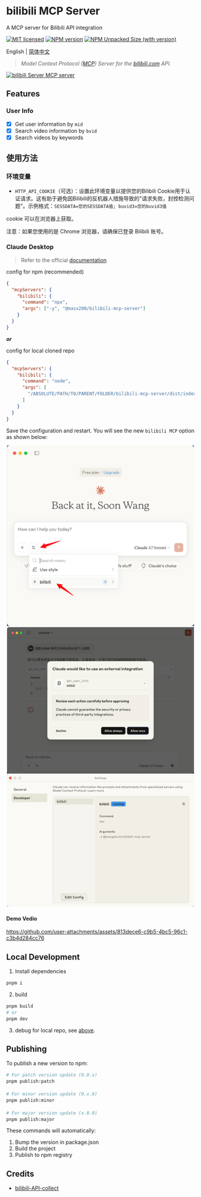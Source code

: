 # bilibili MCP Server

A MCP server for Bilibili API integration

[![MIT licensed][badge-license]][url-license]
[![NPM version][badge-npm-version]][url-npm]
[![NPM Unpacked Size (with version)](https://img.shields.io/npm/unpacked-size/rolldown/latest?label=npm)][url-npm]

English | [简体中文](./README.zh-CN.md)

> _Model Context Protocol ([MCP](https://modelcontextprotocol.io/introduction))
> Server for the [bilibili.com](https://www.bilibili.com) API._

<a href="https://glama.ai/mcp/servers/@masx200/bilibili-mcp-server">
  <img width="380" height="200" src="https://glama.ai/mcp/servers/@masx200/bilibili-mcp-server/badge" alt="bilibili Server MCP server" />
</a>

## Features

### User Info

- [x] Get user information by `mid`
- [x] Search video information by `bvid`
- [x] Search videos by keywords

## 使用方法

### 环境变量

- `HTTP_API_COOKIE`（可选）：设置此环境变量以提供您的Bilibili
  Cookie用于认证请求。这有助于避免因Bilibili的反机器人措施导致的"请求失败，封控检测问题"。示例格式：`SESSDATA=您的SESSDATA值; buvid3=您的buvid3值`

cookie 可以在浏览器上获取。

注意：如果您使用的是 Chrome 浏览器，请确保已登录 Bilibili 账号。

### Claude Desktop

> Refer to the official
> [documentation](https://modelcontextprotocol.io/quickstart/server#testing-your-server-with-claude-for-desktop-2)

config for npm (recommended)

```json
{
  "mcpServers": {
    "bilibili": {
      "command": "npx",
      "args": ["-y", "@masx200/bilibili-mcp-server"]
    }
  }
}
```

_**or**_

config for local cloned repo

```json
{
  "mcpServers": {
    "bilibili": {
      "command": "node",
      "args": [
        "/ABSOLUTE/PATH/TO/PARENT/FOLDER/bilibili-mcp-server/dist/index.js"
      ]
    }
  }
}
```

Save the configuration and restart. You will see the new `bilibili MCP` option
as shown below:

<div align="center">
  <img src="./assets/claude-desktop-1.png" alt="" width="500">

<img src="./assets/claude-desktop-2.png" alt="" width="500">

<img src="./assets/claude-desktop-setting.png" alt="" width="500">
</div>

#### Demo Vedio

https://github.com/user-attachments/assets/813dece6-c9b5-4bc5-96c1-c3b4d284cc76

## Local Development

1. Install dependencies

```sh
pnpm i
```

2. build

```sh
pnpm build
# or
pnpm dev
```

3. debug for local repo, see [above](#usage).

## Publishing

To publish a new version to npm:

```sh
# For patch version update (0.0.x)
pnpm publish:patch

# For minor version update (0.x.0)
pnpm publish:minor

# For major version update (x.0.0)
pnpm publish:major
```

These commands will automatically:

1. Bump the version in package.json
2. Build the project
3. Publish to npm registry

## Credits

- [bilibili-API-collect](https://socialsisteryi.github.io/bilibili-API-collect/)

[badge-license]: https://img.shields.io/badge/license-MIT-blue.svg
[url-license]: https://github.com/masx200/bilibili-mcp-server/blob/main/LICENSE
[badge-npm-version]: https://img.shields.io/npm/v/@masx200/bilibili-mcp-server/latest?color=brightgreen
[url-npm]: https://www.npmjs.com/package/@masx200/bilibili-mcp-server
